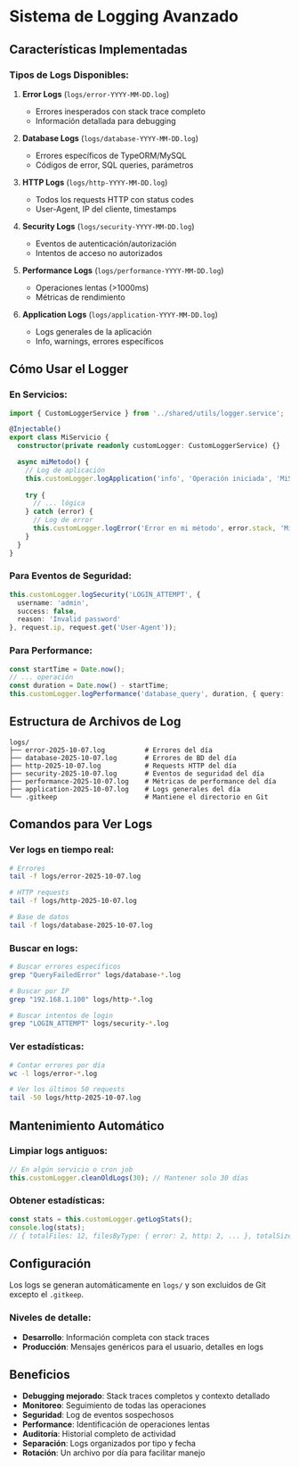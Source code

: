 # Sistema de Logging Avanzado

## Características Implementadas

### Tipos de Logs Disponibles:

1. **Error Logs** (`logs/error-YYYY-MM-DD.log`)
   - Errores inesperados con stack trace completo
   - Información detallada para debugging

2. **Database Logs** (`logs/database-YYYY-MM-DD.log`)
   - Errores específicos de TypeORM/MySQL
   - Códigos de error, SQL queries, parámetros

3. **HTTP Logs** (`logs/http-YYYY-MM-DD.log`)
   - Todos los requests HTTP con status codes
   - User-Agent, IP del cliente, timestamps

4. **Security Logs** (`logs/security-YYYY-MM-DD.log`)
   - Eventos de autenticación/autorización
   - Intentos de acceso no autorizados

5. **Performance Logs** (`logs/performance-YYYY-MM-DD.log`)
   - Operaciones lentas (>1000ms)
   - Métricas de rendimiento

6. **Application Logs** (`logs/application-YYYY-MM-DD.log`)
   - Logs generales de la aplicación
   - Info, warnings, errores específicos

## Cómo Usar el Logger

### **En Servicios:**
```typescript
import { CustomLoggerService } from '../shared/utils/logger.service';

@Injectable()
export class MiServicio {
  constructor(private readonly customLogger: CustomLoggerService) {}

  async miMetodo() {
    // Log de aplicación
    this.customLogger.logApplication('info', 'Operación iniciada', 'MiServicio');
    
    try {
      // ... lógica
    } catch (error) {
      // Log de error
      this.customLogger.logError('Error en mi método', error.stack, 'MiServicio');
    }
  }
}
```

### **Para Eventos de Seguridad:**
```typescript
this.customLogger.logSecurity('LOGIN_ATTEMPT', {
  username: 'admin',
  success: false,
  reason: 'Invalid password'
}, request.ip, request.get('User-Agent'));
```

### **Para Performance:**
```typescript
const startTime = Date.now();
// ... operación
const duration = Date.now() - startTime;
this.customLogger.logPerformance('database_query', duration, { query: 'SELECT ...' });
```

## Estructura de Archivos de Log

```
logs/
├── error-2025-10-07.log          # Errores del día
├── database-2025-10-07.log       # Errores de BD del día
├── http-2025-10-07.log           # Requests HTTP del día
├── security-2025-10-07.log       # Eventos de seguridad del día
├── performance-2025-10-07.log    # Métricas de performance del día
├── application-2025-10-07.log    # Logs generales del día
└── .gitkeep                      # Mantiene el directorio en Git
```

## Comandos para Ver Logs

### **Ver logs en tiempo real:**
```bash
# Errores
tail -f logs/error-2025-10-07.log

# HTTP requests
tail -f logs/http-2025-10-07.log

# Base de datos
tail -f logs/database-2025-10-07.log
```

### **Buscar en logs:**
```bash
# Buscar errores específicos
grep "QueryFailedError" logs/database-*.log

# Buscar por IP
grep "192.168.1.100" logs/http-*.log

# Buscar intentos de login
grep "LOGIN_ATTEMPT" logs/security-*.log
```

### **Ver estadísticas:**
```bash
# Contar errores por día
wc -l logs/error-*.log

# Ver los últimos 50 requests
tail -50 logs/http-2025-10-07.log
```

## Mantenimiento Automático

### **Limpiar logs antiguos:**
```typescript
// En algún servicio o cron job
this.customLogger.cleanOldLogs(30); // Mantener solo 30 días
```

### **Obtener estadísticas:**
```typescript
const stats = this.customLogger.getLogStats();
console.log(stats);
// { totalFiles: 12, filesByType: { error: 2, http: 2, ... }, totalSize: 1024000 }
```

## Configuración

Los logs se generan automáticamente en `logs/` y son excluidos de Git excepto el `.gitkeep`.

### **Niveles de detalle:**
- **Desarrollo**: Información completa con stack traces
- **Producción**: Mensajes genéricos para el usuario, detalles en logs

## Beneficios

- **Debugging mejorado**: Stack traces completos y contexto detallado  
- **Monitoreo**: Seguimiento de todas las operaciones  
- **Seguridad**: Log de eventos sospechosos  
- **Performance**: Identificación de operaciones lentas  
- **Auditoría**: Historial completo de actividad  
- **Separación**: Logs organizados por tipo y fecha  
- **Rotación**: Un archivo por día para facilitar manejo  